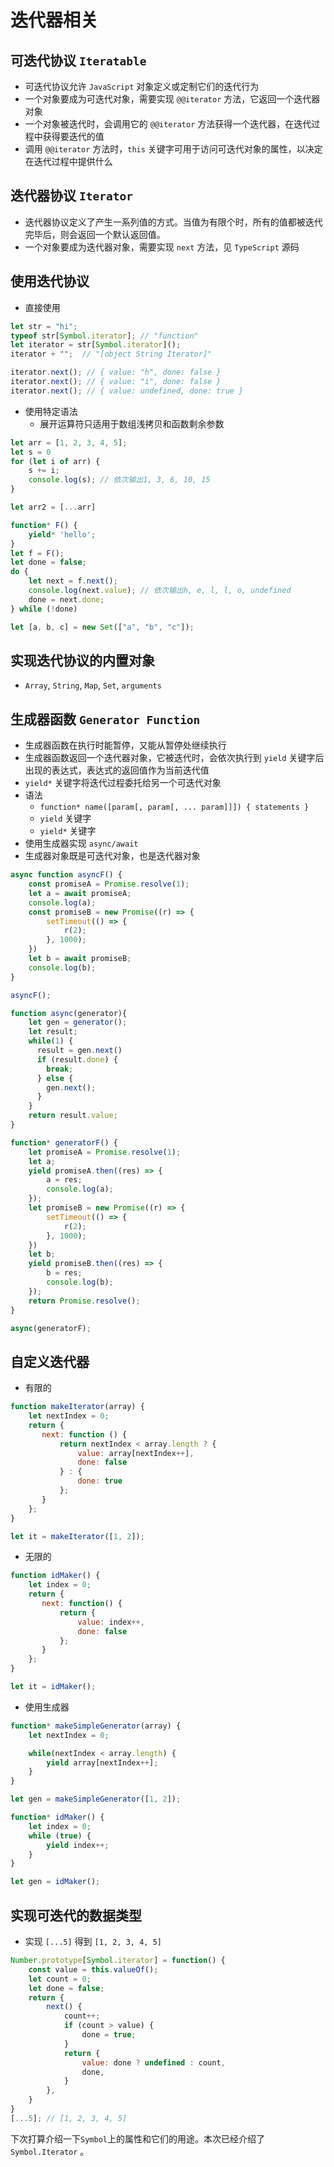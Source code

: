 # 迭代器相关
## 可迭代协议 `Iteratable`
- 可迭代协议允许 `JavaScript` 对象定义或定制它们的迭代行为
- 一个对象要成为可迭代对象，需要实现 `@@iterator` 方法，它返回一个迭代器对象
- 一个对象被迭代时，会调用它的 `@@iterator` 方法获得一个迭代器，在迭代过程中获得要迭代的值
- 调用 `@@iterator` 方法时，`this` 关键字可用于访问可迭代对象的属性，以决定在迭代过程中提供什么
## 迭代器协议 `Iterator`
- 迭代器协议定义了产生一系列值的方式。当值为有限个时，所有的值都被迭代完毕后，则会返回一个默认返回值。
- 一个对象要成为迭代器对象，需要实现 `next` 方法，见 `TypeScript` 源码
## 使用迭代协议
- 直接使用
```js
let str = "hi";
typeof str[Symbol.iterator]; // "function"
let iterator = str[Symbol.iterator]();
iterator + "";  // "[object String Iterator]"

iterator.next(); // { value: "h", done: false }
iterator.next(); // { value: "i", done: false }
iterator.next(); // { value: undefined, done: true }
```
- 使用特定语法
    - 展开运算符只适用于数组浅拷贝和函数剩余参数
```js
let arr = [1, 2, 3, 4, 5];
let s = 0
for (let i of arr) {
    s += i;
    console.log(s); // 依次输出1, 3, 6, 10, 15
}

let arr2 = [...arr]

function* F() {
    yield* 'hello';
}
let f = F();
let done = false;
do {
    let next = f.next();
    console.log(next.value); // 依次输出h, e, l, l, o, undefined
    done = next.done;
} while (!done)

let [a, b, c] = new Set(["a", "b", "c"]);
```
## 实现迭代协议的内置对象
- `Array`, `String`, `Map`, `Set`, `arguments`
## 生成器函数 `Generator Function`
- 生成器函数在执行时能暂停，又能从暂停处继续执行
- 生成器函数返回一个迭代器对象，它被迭代时，会依次执行到 `yield` 关键字后出现的表达式，表达式的返回值作为当前迭代值
- `yield*` 关键字将迭代过程委托给另一个可迭代对象
- 语法
    - `function* name([param[, param[, ... param]]]) { statements }`
    - `yield` 关键字
    - `yield*` 关键字
- 使用生成器实现 `async/await`
- 生成器对象既是可迭代对象，也是迭代器对象
```js
async function asyncF() {
    const promiseA = Promise.resolve(1);
    let a = await promiseA;
    console.log(a);
    const promiseB = new Promise((r) => {
        setTimeout(() => {
            r(2);
        }, 1000);
    })
    let b = await promiseB;
    console.log(b);
}

asyncF();

function async(generator){  
    let gen = generator();  
    let result;
    while(1) {
      result = gen.next()
      if (result.done) {
        break;
      } else {
        gen.next();
      }
    }
    return result.value;
}

function* generatorF() {
    let promiseA = Promise.resolve(1);
    let a;
    yield promiseA.then((res) => {
        a = res;
        console.log(a);
    });
    let promiseB = new Promise((r) => {
        setTimeout(() => {
            r(2);
        }, 1000);
    })
    let b;
    yield promiseB.then((res) => {
        b = res;
        console.log(b);
    });
    return Promise.resolve();
}

async(generatorF);
```
## 自定义迭代器
- 有限的
```js
function makeIterator(array) {
    let nextIndex = 0;
    return {
       next: function () {
           return nextIndex < array.length ? {
               value: array[nextIndex++],
               done: false
           } : {
               done: true
           };
       }
    };
}

let it = makeIterator([1, 2]);
```
- 无限的
```js
function idMaker() {
    let index = 0;
    return {
       next: function() {
           return {
               value: index++,
               done: false
           };
       }
    };
}

let it = idMaker();
```
- 使用生成器
```js
function* makeSimpleGenerator(array) {
    let nextIndex = 0;

    while(nextIndex < array.length) {
        yield array[nextIndex++];
    }
}

let gen = makeSimpleGenerator([1, 2]);
```
```js
function* idMaker() {
    let index = 0;
    while (true) {
        yield index++;
    }
}

let gen = idMaker();
```
## 实现可迭代的数据类型
- 实现 `[...5]` 得到 `[1, 2, 3, 4, 5]`
```js
Number.prototype[Symbol.iterator] = function() {
    const value = this.valueOf();
    let count = 0;
    let done = false;
    return {
        next() {
            count++;
            if (count > value) {
                done = true;
            }
            return {
                value: done ? undefined : count,
                done,
            }
        },
    }
}
[...5]; // [1, 2, 3, 4, 5]
```

下次打算介绍一下`Symbol`上的属性和它们的用途。本次已经介绍了 `Symbol.Iterator` 。